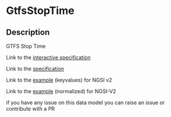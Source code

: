 # GtfsStopTime

## Description 

GTFS Stop Time

Link to the [interactive specification](https://swagger.lab.fiware.org/?url=https://smart-data-models.github.io/dataModel.UrbanMobility/GtfsStopTime/swagger.yaml)

Link to the [specification](https://smart-data-models.github.io/dataModel.UrbanMobility/GtfsStopTime/doc/spec.md)

Link to the [example](https://smart-data-models.github.io/dataModel.UrbanMobility/GtfsStopTime/examples/example.json) (keyvalues) for NGSI v2

Link to the [example](https://smart-data-models.github.io/dataModel.UrbanMobility/GtfsStopTime/examples/example-normalized.json) (normalized) for NGSI-V2


 if you have any issue on this data model you can raise an issue or contribute with a PR